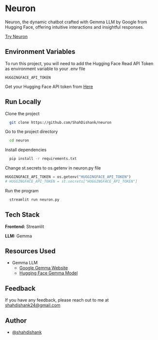 
# Neuron

Neuron, the dynamic chatbot crafted with Gemma LLM by Google from Hugging Face, offering intuitive interactions and insightful responses.

[Try Neuron](https://neur0n.streamlit.app)
## Environment Variables

To run this project, you will need to add the Hugging Face Read API Token as environment variable to your .env file

`HUGGINGFACE_API_TOKEN`

Get your Hugging Face API token from [Here](https://huggingface.co/settings/tokens)

## Run Locally

Clone the project

```bash
  git clone https://github.com/ShahDishank/neuron
```

Go to the project directory

```bash
  cd neuron
```

Install dependencies

```bash
  pip install -r requirements.txt
```

Change st.secrets to os.getenv in neuron.py file

```python
HUGGINGFACE_API_TOKEN = os.getenv("HUGGINGFACE_API_TOKEN")
# HUGGINGFACE_API_TOKEN = st.secrets["HUGGINGFACE_API_TOKEN"]
```

Run the program

```bash
  streamlit run neuron.py
```


## Tech Stack

**Frontend:** Streamlit

**LLM:** Gemma


## Resources Used

 - Gemma LLM
    - [Google Gemma Website](https://ai.google.dev/gemma/docs)
    - [Hugging Face Gemma Model](https://huggingface.co/google/gemma-7b-it)
## Feedback

If you have any feedback, please reach out to me at shahdishank24@gmail.com

## Author

- [@shahdishank](https://www.github.com/ShahDishank)

